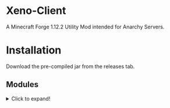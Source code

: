 # Xeno-Client
A Minecraft Forge 1.12.2 Utility Mod intended for Anarchy Servers.

# Installation
Download the pre-compiled jar from the releases tab.

## Modules
<details>
  <summary>Click to expand!</summary>
  
  <details>
  <summary>Combat</summary>    
    * Aura
    * AutoArmour
    * Blink
    * Offhand
    * Surround    
  </details>
  
  <details>
  <summary>Movement</summary>    
    * Fly
    * ElytraFly
    * NoFall
    * Jetpack
    * Step
    * Reverse Step
    * Sprint
    * Velocity   
  </details>
  
</details>
